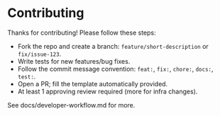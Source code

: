 
# Contributing

Thanks for contributing! Please follow these steps:

- Fork the repo and create a branch: `feature/short-description` or `fix/issue-123`.
- Write tests for new features/bug fixes.
- Follow the commit message convention: `feat:`, `fix:`, `chore:`, `docs:`, `test:`.
- Open a PR; fill the template automatically provided.
- At least 1 approving review required (more for infra changes).

See docs/developer-workflow.md for more.
